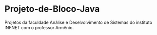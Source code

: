 # Projeto-de-Bloco-Java
Projetos da faculdade Análise e Deselvolvimento de Sistemas do instituto INFNET  com o professor Armênio.

